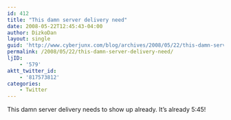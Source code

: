 ```yaml
---
id: 412
title: "This damn server delivery need"
date: 2008-05-22T12:45:43-04:00
author: DizkoDan
layout: single
guid: 'http://www.cyberjunx.com/blog/archives/2008/05/22/this-damn-server-delivery-need/'
permalink: /2008/05/22/this-damn-server-delivery-need/
ljID:
    - '579'
aktt_twitter_id:
    - '817573812'
categories:
    - Twitter
---
```


This damn server delivery needs to show up already. It’s already 5:45!